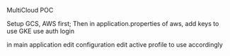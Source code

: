 MultiCloud POC

Setup GCS, AWS first;
Then in application.properties of aws, add keys 
to use GKE use auth login 

in main application edit configuration edit active profile to use accordingly

